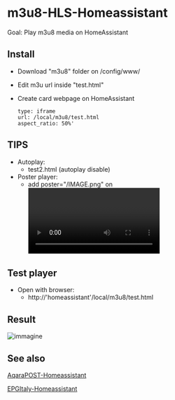 # m3u8-HLS-Homeassistant
Goal: Play m3u8 media on HomeAssistant

## Install ##
* Download "m3u8" folder on /config/www/ 
* Edit m3u url inside "test.html"
* Create card webpage on HomeAssistant
     
      type: iframe
      url: /local/m3u8/test.html
      aspect_ratio: 50%'
      
## TIPS ##
* Autoplay:
    * test2.html (autoplay disable)
* Poster player:
    * add poster="/IMAGE.png" on <video> tag

## Test player ##
* Open with browser:
     * http://'homeassistant'/local/m3u8/test.html


 ## Result ##
![immagine](https://github.com/sdavides/m3u8-HLS-Homeassistant/assets/31100253/efd8183d-961e-45bc-abfd-000730ebb154)


## See also ##

[AqaraPOST-Homeassistant](https://github.com/sdavides/AqaraPOST-Homeassistant/)

[EPGItaly-Homeassistant](https://github.com/sdavides/EPGItaly-Homeassistant/)

     

